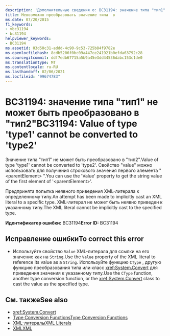 ```yaml
---
description: 'Дополнительные сведения о: BC31194: значение типа "тип1" не может быть преобразовано в "тип2"'
title: Невозможно преобразовать значение типа  в
ms.date: 07/20/2015
f1_keywords:
- vbc31194
- bc31194
helpviewer_keywords:
- BC31194
ms.assetid: 03d50c31-addd-4c90-9c53-725b84f9782e
ms.openlocfilehash: 8cdb5206f0bc09a447ce241921b0efda63792c28
ms.sourcegitcommit: ddf7edb67715a5b9a45e3dd44536dabc153c1de0
ms.translationtype: MT
ms.contentlocale: ru-RU
ms.lasthandoff: 02/06/2021
ms.locfileid: "99674783"
---
```

# <a name="bc31194-value-of-type-type1-cannot-be-converted-to-type2"></a><span data-ttu-id="f5955-103">BC31194: значение типа "тип1" не может быть преобразовано в "тип2"</span><span class="sxs-lookup"><span data-stu-id="f5955-103">BC31194: Value of type 'type1' cannot be converted to 'type2'</span></span>

<span data-ttu-id="f5955-104">Значение типа "тип1" не может быть преобразовано в "тип2".</span><span class="sxs-lookup"><span data-stu-id="f5955-104">Value of type 'type1' cannot be converted to 'type2'.</span></span> <span data-ttu-id="f5955-105">Свойство "value" можно использовать для получения строкового значения первого элемента " \<parentElement> ".</span><span class="sxs-lookup"><span data-stu-id="f5955-105">You can use the 'Value' property to get the string value of the first element of '\<parentElement>'.</span></span>

 <span data-ttu-id="f5955-106">Предпринята попытка неявного приведения XML-литерала к определенному типу.</span><span class="sxs-lookup"><span data-stu-id="f5955-106">An attempt has been made to implicitly cast an XML literal to a specific type.</span></span> <span data-ttu-id="f5955-107">XML-литерал не может быть неявно приведен к указанному типу.</span><span class="sxs-lookup"><span data-stu-id="f5955-107">The XML literal cannot be implicitly cast to the specified type.</span></span>

 <span data-ttu-id="f5955-108">**Идентификатор ошибки:** BC31194</span><span class="sxs-lookup"><span data-stu-id="f5955-108">**Error ID:** BC31194</span></span>

## <a name="to-correct-this-error"></a><span data-ttu-id="f5955-109">Исправление ошибки</span><span class="sxs-lookup"><span data-stu-id="f5955-109">To correct this error</span></span>

- <span data-ttu-id="f5955-110">Используйте свойство `Value` XML-литерала для ссылки на его значение как на `String`.</span><span class="sxs-lookup"><span data-stu-id="f5955-110">Use the `Value` property of the XML literal to reference its value as a `String`.</span></span> <span data-ttu-id="f5955-111">Используйте функцию `CType` , другую функцию преобразования типа или класс <xref:System.Convert> для приведения значения к указанному типу.</span><span class="sxs-lookup"><span data-stu-id="f5955-111">Use the `CType` function, another type conversion function, or the <xref:System.Convert> class to cast the value as the specified type.</span></span>

## <a name="see-also"></a><span data-ttu-id="f5955-112">См. также</span><span class="sxs-lookup"><span data-stu-id="f5955-112">See also</span></span>

- <xref:System.Convert>
- [<span data-ttu-id="f5955-113">Type Conversion Functions</span><span class="sxs-lookup"><span data-stu-id="f5955-113">Type Conversion Functions</span></span>](../functions/type-conversion-functions.md)
- [<span data-ttu-id="f5955-114">XML-литералы</span><span class="sxs-lookup"><span data-stu-id="f5955-114">XML Literals</span></span>](../xml-literals/index.md)
- [<span data-ttu-id="f5955-115">XML</span><span class="sxs-lookup"><span data-stu-id="f5955-115">XML</span></span>](../../programming-guide/language-features/xml/index.md)
